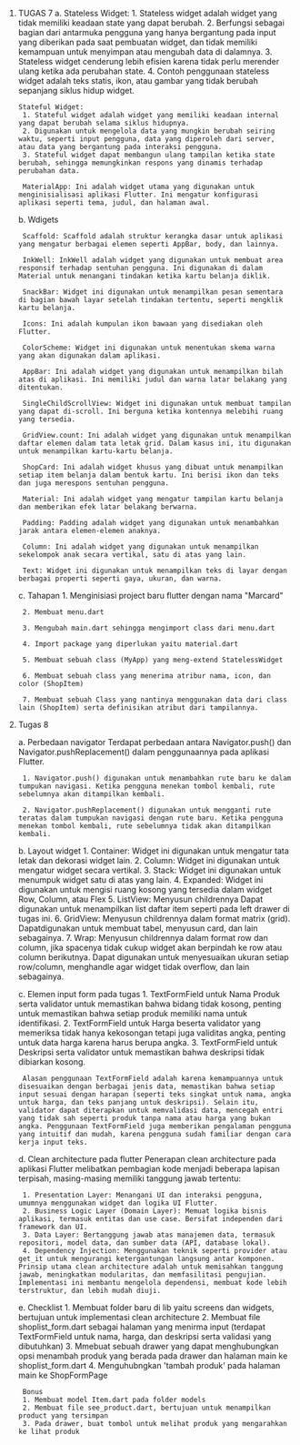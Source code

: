 1. TUGAS 7
    a. Stateless Widget:
        1. Stateless widget adalah widget yang tidak memiliki keadaan state yang dapat berubah.
        2. Berfungsi sebagai bagian dari antarmuka pengguna yang hanya bergantung pada input yang diberikan pada saat pembuatan widget, dan tidak memiliki kemampuan untuk menyimpan atau mengubah data di dalamnya.
        3. Stateless widget cenderung lebih efisien karena tidak perlu merender ulang ketika ada perubahan state.
        4. Contoh penggunaan stateless widget adalah teks statis, ikon, atau gambar yang tidak berubah sepanjang siklus hidup widget.

       Stateful Widget:
        1. Stateful widget adalah widget yang memiliki keadaan internal yang dapat berubah selama siklus hidupnya.
        2. Digunakan untuk mengelola data yang mungkin berubah seiring waktu, seperti input pengguna, data yang diperoleh dari server, atau data yang bergantung pada interaksi pengguna.
        3. Stateful widget dapat membangun ulang tampilan ketika state berubah, sehingga memungkinkan respons yang dinamis terhadap perubahan data.

        MaterialApp: Ini adalah widget utama yang digunakan untuk menginisialisasi aplikasi Flutter. Ini mengatur konfigurasi aplikasi seperti tema, judul, dan halaman awal.

    b. Wdigets

        Scaffold: Scaffold adalah struktur kerangka dasar untuk aplikasi yang mengatur berbagai elemen seperti AppBar, body, dan lainnya.
        
        InkWell: InkWell adalah widget yang digunakan untuk membuat area responsif terhadap sentuhan pengguna. Ini digunakan di dalam Material untuk menangani tindakan ketika kartu belanja diklik.

        SnackBar: Widget ini digunakan untuk menampilkan pesan sementara di bagian bawah layar setelah tindakan tertentu, seperti mengklik kartu belanja.

        Icons: Ini adalah kumpulan ikon bawaan yang disediakan oleh Flutter.

        ColorScheme: Widget ini digunakan untuk menentukan skema warna yang akan digunakan dalam aplikasi.

        AppBar: Ini adalah widget yang digunakan untuk menampilkan bilah atas di aplikasi. Ini memiliki judul dan warna latar belakang yang ditentukan.

        SingleChildScrollView: Widget ini digunakan untuk membuat tampilan yang dapat di-scroll. Ini berguna ketika kontennya melebihi ruang yang tersedia.

        GridView.count: Ini adalah widget yang digunakan untuk menampilkan daftar elemen dalam tata letak grid. Dalam kasus ini, itu digunakan untuk menampilkan kartu-kartu belanja.

        ShopCard: Ini adalah widget khusus yang dibuat untuk menampilkan setiap item belanja dalam bentuk kartu. Ini berisi ikon dan teks dan juga merespons sentuhan pengguna.

        Material: Ini adalah widget yang mengatur tampilan kartu belanja dan memberikan efek latar belakang berwarna.

        Padding: Padding adalah widget yang digunakan untuk menambahkan jarak antara elemen-elemen anaknya.

        Column: Ini adalah widget yang digunakan untuk menampilkan sekelompok anak secara vertikal, satu di atas yang lain.

        Text: Widget ini digunakan untuk menampilkan teks di layar dengan berbagai properti seperti gaya, ukuran, dan warna.

    c. Tahapan
        1. Menginisiasi project baru flutter dengan nama "Marcard"

        2. Membuat menu.dart

        3. Mengubah main.dart sehingga mengimport class dari menu.dart

        4. Import package yang diperlukan yaitu material.dart

        5. Membuat sebuah class (MyApp) yang meng-extend StatelessWidget 

        6. Membuat sebuah class yang menerima atribur nama, icon, dan color (ShopItem)

        7. Membuat sebuah Class yang nantinya menggunakan data dari class lain (ShopItem) serta definisikan atribut dari tampilannya.

2. Tugas 8

    a. Perbedaan navigator
        Terdapat perbedaan antara Navigator.push() dan Navigator.pushReplacement() dalam penggunaannya pada aplikasi Flutter.

        1. Navigator.push() digunakan untuk menambahkan rute baru ke dalam tumpukan navigasi. Ketika pengguna menekan tombol kembali, rute sebelumnya akan ditampilkan kembali.

        2. Navigator.pushReplacement() digunakan untuk mengganti rute teratas dalam tumpukan navigasi dengan rute baru. Ketika pengguna menekan tombol kembali, rute sebelumnya tidak akan ditampilkan kembali.

    b. Layout widget
        1. Container: Widget ini digunakan untuk mengatur tata letak dan dekorasi widget lain.
        2. Column: Widget ini digunakan untuk mengatur widget secara vertikal.
        3. Stack: Widget ini digunakan untuk menumpuk widget satu di atas yang lain.
        4. Expanded: Widget ini digunakan untuk mengisi ruang kosong yang tersedia dalam widget Row, Column, atau Flex
        5. ListView: Menyusun childrennya Dapat digunakan untuk menampilkan list daftar item seperti pada left drawer di tugas ini.
        6. GridView: Menyusun childrennya dalam format matrix (grid). Dapatdigunakan untuk membuat tabel, menyusun card, dan lain sebagainya.
        7. Wrap: Menyusun childrennya dalam format row dan column, jika spacenya tidak cukup widget akan berpindah ke row atau column berikutnya. Dapat digunakan untuk menyesuaikan ukuran setiap row/column, menghandle agar widget tidak overflow, dan lain sebagainya.
    
    c. Elemen input form pada tugas
        1. TextFormField untuk Nama Produk serta validator untuk memastikan bahwa bidang tidak kosong, penting untuk memastikan bahwa setiap produk memiliki nama untuk identifikasi.
        2. TextFormField untuk Harga beserta validator yang memeriksa tidak hanya kekosongan tetapi juga validitas angka, penting untuk data harga karena harus berupa angka.
        3. TextFormField untuk Deskripsi serta validator untuk memastikan bahwa deskripsi tidak dibiarkan kosong.

        Alasan penggunaan TextFormField adalah karena kemampuannya untuk disesuaikan dengan berbagai jenis data, memastikan bahwa setiap input sesuai dengan harapan (seperti teks singkat untuk nama, angka untuk harga, dan teks panjang untuk deskripsi). Selain itu, validator dapat diterapkan untuk memvalidasi data, mencegah entri yang tidak sah seperti produk tanpa nama atau harga yang bukan angka. Penggunaan TextFormField juga memberikan pengalaman pengguna yang intuitif dan mudah, karena pengguna sudah familiar dengan cara kerja input teks.

    d. Clean architecture pada flutter
        Penerapan clean architecture pada aplikasi Flutter melibatkan pembagian kode menjadi beberapa lapisan terpisah, masing-masing memiliki tanggung jawab tertentu:

        1. Presentation Layer: Menangani UI dan interaksi pengguna, umumnya menggunakan widget dan logika UI Flutter.
        2. Business Logic Layer (Domain Layer): Memuat logika bisnis aplikasi, termasuk entitas dan use case. Bersifat independen dari framework dan UI.
        3. Data Layer: Bertanggung jawab atas manajemen data, termasuk repositori, model data, dan sumber data (API, database lokal).
        4. Dependency Injection: Menggunakan teknik seperti provider atau get_it untuk mengurangi ketergantungan langsung antar komponen. Prinsip utama clean architecture adalah untuk memisahkan tanggung jawab, meningkatkan modularitas, dan memfasilitasi pengujian. Implementasi ini membantu mengelola dependensi, membuat kode lebih terstruktur, dan lebih mudah diuji.

    e. Checklist
        1. Membuat folder baru di lib yaitu screens dan widgets, bertujuan untuk implementasi clean architecture
        2. Membuat file shoplist_form.dart sebagai halaman yang menirma input (terdapat TextFormField untuk nama, harga, dan deskripsi serta validasi yang dibutuhkan)
        3. Mmebuat sebuah drawer yang dapat menghubungkan opsi menambah produk yang berada pada drawer dan halaman main ke shoplist_form.dart
        4. Menguhubngkan 'tambah produk' pada halaman main ke ShopFormPage

        Bonus
        1. Membuat model Item.dart pada folder models
        2. Membuat file see_product.dart, bertujuan untuk menampilkan product yang tersimpan
        3. Pada drawer, buat tombol untuk melihat produk yang mengarahkan ke lihat produk
